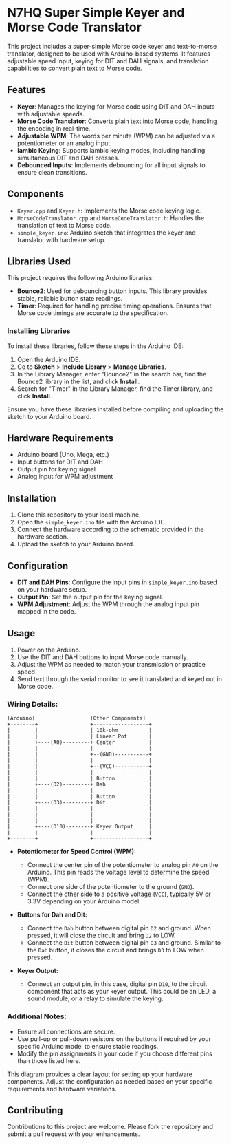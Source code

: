 # N7HQ Super Simple Keyer and Morse Code Translator

This project includes a super-simple Morse code keyer and text-to-morse translator, designed to be used with Arduino-based systems. It features adjustable speed input, keying for DIT and DAH signals, and translation capabilities to convert plain text to Morse code.

## Features

- **Keyer**: Manages the keying for Morse code using DIT and DAH inputs with adjustable speeds.
- **Morse Code Translator**: Converts plain text into Morse code, handling the encoding in real-time.
- **Adjustable WPM**: The words per minute (WPM) can be adjusted via a potentiometer or an analog input.
- **Iambic Keying**: Supports iambic keying modes, including handling simultaneous DIT and DAH presses.
- **Debounced Inputs**: Implements debouncing for all input signals to ensure clean transitions.

## Components

- `Keyer.cpp` and `Keyer.h`: Implements the Morse code keying logic.
- `MorseCodeTranslator.cpp` and `MorseCodeTranslator.h`: Handles the translation of text to Morse code.
- `simple_keyer.ino`: Arduino sketch that integrates the keyer and translator with hardware setup.

## Libraries Used

This project requires the following Arduino libraries:

- **Bounce2**: Used for debouncing button inputs. This library provides stable, reliable button state readings.
- **Timer**: Required for handling precise timing operations. Ensures that Morse code timings are accurate to the specification.

### Installing Libraries

To install these libraries, follow these steps in the Arduino IDE:

1. Open the Arduino IDE.
2. Go to **Sketch** > **Include Library** > **Manage Libraries**.
3. In the Library Manager, enter "Bounce2" in the search bar, find the Bounce2 library in the list, and click **Install**.
4. Search for "Timer" in the Library Manager, find the Timer library, and click **Install**.

Ensure you have these libraries installed before compiling and uploading the sketch to your Arduino board.

## Hardware Requirements

- Arduino board (Uno, Mega, etc.)
- Input buttons for DIT and DAH
- Output pin for keying signal
- Analog input for WPM adjustment

## Installation

1. Clone this repository to your local machine.
2. Open the `simple_keyer.ino` file with the Arduino IDE.
3. Connect the hardware according to the schematic provided in the hardware section.
4. Upload the sketch to your Arduino board.

## Configuration

- **DIT and DAH Pins**: Configure the input pins in `simple_keyer.ino` based on your hardware setup.
- **Output Pin**: Set the output pin for the keying signal.
- **WPM Adjustment**: Adjust the WPM through the analog input pin mapped in the code.

## Usage

1. Power on the Arduino.
2. Use the DIT and DAH buttons to input Morse code manually.
3. Adjust the WPM as needed to match your transmission or practice speed.
4. Send text through the serial monitor to see it translated and keyed out in Morse code.

### Wiring Details:


```
[Arduino]                  [Other Components]
+--------+                 +------------------+
|        |                 | 10k-ohm          |
|        |                 | Linear Pot       |
|        +----(A0)---------+ Center           |
|        |                 |                  |
|        |                 +--(GND)-----------+
|        |                 |                  |
|        |                 +--(VCC)-----------+
|        |                 |                  |
|        |                 | Button           |
|        +----(D2)---------+ Dah              |
|        |                 |                  |
|        |                 | Button           |
|        +----(D3)---------+ Dit              |
|        |                 |                  |
|        |                 |                  |
|        |                 |                  |
|        +----(D10)--------+ Keyer Output     |
|        |                 |                  |
+--------+                 +------------------+
```
- **Potentiometer for Speed Control (WPM):**
  - Connect the center pin of the potentiometer to analog pin `A0` on the Arduino. This pin reads the voltage level to determine the speed (WPM).
  - Connect one side of the potentiometer to the ground (`GND`).
  - Connect the other side to a positive voltage (`VCC`), typically 5V or 3.3V depending on your Arduino model.

- **Buttons for Dah and Dit:**
  - Connect the `Dah` button between digital pin `D2` and ground. When pressed, it will close the circuit and bring `D2` to LOW.
  - Connect the `Dit` button between digital pin `D3` and ground. Similar to the `Dah` button, it closes the circuit and brings `D3` to LOW when pressed.

- **Keyer Output:**
  - Connect an output pin, in this case, digital pin `D10`, to the circuit component that acts as your keyer output. This could be an LED, a sound module, or a relay to simulate the keying.

### Additional Notes:
- Ensure all connections are secure.
- Use pull-up or pull-down resistors on the buttons if required by your specific Arduino model to ensure stable readings.
- Modify the pin assignments in your code if you choose different pins than those listed here.

This diagram provides a clear layout for setting up your hardware components. Adjust the configuration as needed based on your specific requirements and hardware variations.

## Contributing

Contributions to this project are welcome. Please fork the repository and submit a pull request with your enhancements.
